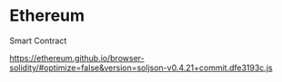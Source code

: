 # Ethereum

Smart Contract

https://ethereum.github.io/browser-solidity/#optimize=false&version=soljson-v0.4.21+commit.dfe3193c.js

